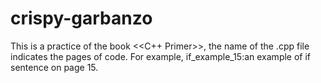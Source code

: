 # crispy-garbanzo

This is a practice of the book <<C++ Primer>>, the name of the .cpp file indicates the pages of code.
For example, if_example_15:an example of if sentence on page 15.
